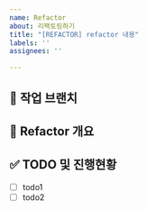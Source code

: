 ```yaml
---
name: Refactor
about: 리팩토링하기
title: "[REFACTOR] refactor 내용"
labels: ''
assignees: ''

---
```


<!-- Assignees, Labels 체크하기 -->

## 🌴 작업 브랜치 <!-- 작업할 브랜치 명시 -->

## 🔨 Refactor 개요 <!-- 리팩토링 하는 이유, 어떤 구조로 변경할 것인지 작성 -->

## ✅ TODO 및 진행현황 <!-- 할 일 목록을 만들고 진행사항 표시 -->

- [ ] todo1
- [ ] todo2
